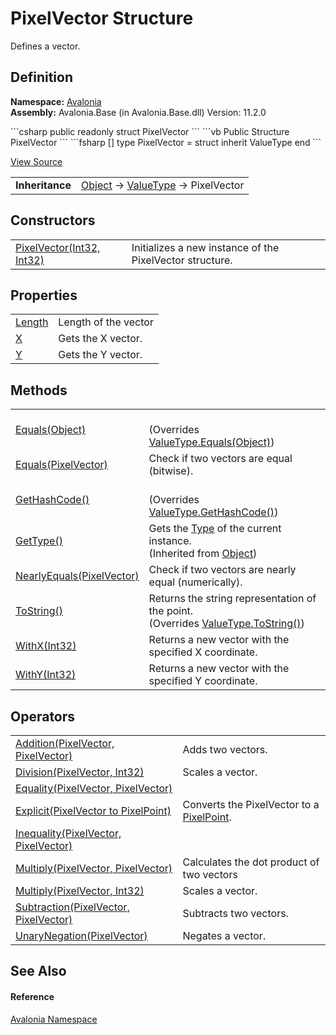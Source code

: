 # PixelVector Structure


Defines a vector.



## Definition
**Namespace:** <a href="N_Avalonia">Avalonia</a>  
**Assembly:** Avalonia.Base (in Avalonia.Base.dll) Version: 11.2.0

<Tabs groupId="api-code-preview">
<TabItem value="csharp" label="C#">
```csharp
public readonly struct PixelVector
```
</TabItem>
<TabItem value="vb" label="VB">
```vb
Public Structure PixelVector
```
</TabItem>
<TabItem value="fsharp" label="F#">
```fsharp
[<SealedAttribute>]
type PixelVector = 
    struct
        inherit ValueType
    end
```
</TabItem>
</Tabs>



<a href="https://github.com/AvaloniaUI/Avalonia/tree/master/src/Avalonia.Base/PixelVector.cs" title="View the source code">View Source</a>

<table>
<tr><td><strong>Inheritance</strong></td><td><a href="https://learn.microsoft.com/dotnet/api/system.object" target="_blank" rel="noopener noreferrer">Object</a>  →  <a href="https://learn.microsoft.com/dotnet/api/system.valuetype" target="_blank" rel="noopener noreferrer">ValueType</a>  →  PixelVector</td></tr>
</table>



## Constructors
<table>
<tr>
<td><a href="M_Avalonia_PixelVector__ctor">PixelVector(Int32, Int32)</a></td>
<td>Initializes a new instance of the PixelVector structure.</td>
</tr>
</table>

## Properties
<table>
<tr>
<td><a href="P_Avalonia_PixelVector_Length">Length</a></td>
<td>Length of the vector</td>
</tr>
<tr>
<td><a href="P_Avalonia_PixelVector_X">X</a></td>
<td>Gets the X vector.</td>
</tr>
<tr>
<td><a href="P_Avalonia_PixelVector_Y">Y</a></td>
<td>Gets the Y vector.</td>
</tr>
</table>

## Methods
<table>
<tr>
<td><a href="M_Avalonia_PixelVector_Equals_1">Equals(Object)</a></td>
<td><br />(Overrides <a href="https://learn.microsoft.com/dotnet/api/system.valuetype.equals" target="_blank" rel="noopener noreferrer">ValueType.Equals(Object)</a>)</td>
</tr>
<tr>
<td><a href="M_Avalonia_PixelVector_Equals">Equals(PixelVector)</a></td>
<td>Check if two vectors are equal (bitwise).</td>
</tr>
<tr>
<td><a href="M_Avalonia_PixelVector_GetHashCode">GetHashCode()</a></td>
<td><br />(Overrides <a href="https://learn.microsoft.com/dotnet/api/system.valuetype.gethashcode" target="_blank" rel="noopener noreferrer">ValueType.GetHashCode()</a>)</td>
</tr>
<tr>
<td><a href="https://learn.microsoft.com/dotnet/api/system.object.gettype" target="_blank" rel="noopener noreferrer">GetType()</a></td>
<td>Gets the <a href="https://learn.microsoft.com/dotnet/api/system.type" target="_blank" rel="noopener noreferrer">Type</a> of the current instance.<br />(Inherited from <a href="https://learn.microsoft.com/dotnet/api/system.object" target="_blank" rel="noopener noreferrer">Object</a>)</td>
</tr>
<tr>
<td><a href="M_Avalonia_PixelVector_NearlyEquals">NearlyEquals(PixelVector)</a></td>
<td>Check if two vectors are nearly equal (numerically).</td>
</tr>
<tr>
<td><a href="M_Avalonia_PixelVector_ToString">ToString()</a></td>
<td>Returns the string representation of the point.<br />(Overrides <a href="https://learn.microsoft.com/dotnet/api/system.valuetype.tostring" target="_blank" rel="noopener noreferrer">ValueType.ToString()</a>)</td>
</tr>
<tr>
<td><a href="M_Avalonia_PixelVector_WithX">WithX(Int32)</a></td>
<td>Returns a new vector with the specified X coordinate.</td>
</tr>
<tr>
<td><a href="M_Avalonia_PixelVector_WithY">WithY(Int32)</a></td>
<td>Returns a new vector with the specified Y coordinate.</td>
</tr>
</table>

## Operators
<table>
<tr>
<td><a href="M_Avalonia_PixelVector_op_Addition">Addition(PixelVector, PixelVector)</a></td>
<td>Adds two vectors.</td>
</tr>
<tr>
<td><a href="M_Avalonia_PixelVector_op_Division">Division(PixelVector, Int32)</a></td>
<td>Scales a vector.</td>
</tr>
<tr>
<td><a href="M_Avalonia_PixelVector_op_Equality">Equality(PixelVector, PixelVector)</a></td>
<td> </td>
</tr>
<tr>
<td><a href="M_Avalonia_PixelVector_op_Explicit">Explicit(PixelVector to PixelPoint)</a></td>
<td>Converts the PixelVector to a <a href="T_Avalonia_PixelPoint">PixelPoint</a>.</td>
</tr>
<tr>
<td><a href="M_Avalonia_PixelVector_op_Inequality">Inequality(PixelVector, PixelVector)</a></td>
<td> </td>
</tr>
<tr>
<td><a href="M_Avalonia_PixelVector_op_Multiply">Multiply(PixelVector, PixelVector)</a></td>
<td>Calculates the dot product of two vectors</td>
</tr>
<tr>
<td><a href="M_Avalonia_PixelVector_op_Multiply_1">Multiply(PixelVector, Int32)</a></td>
<td>Scales a vector.</td>
</tr>
<tr>
<td><a href="M_Avalonia_PixelVector_op_Subtraction">Subtraction(PixelVector, PixelVector)</a></td>
<td>Subtracts two vectors.</td>
</tr>
<tr>
<td><a href="M_Avalonia_PixelVector_op_UnaryNegation">UnaryNegation(PixelVector)</a></td>
<td>Negates a vector.</td>
</tr>
</table>

## See Also


#### Reference
<a href="N_Avalonia">Avalonia Namespace</a>  

